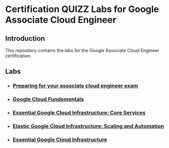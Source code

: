 # Certification QUIZZ Labs for Google Associate Cloud Engineer

## Introduction

This repository contains the labs for the Google Associate Cloud Engineer certification.

## Labs

- ### [Preparing for your associate cloud engineer exam](./Preparing%20for%20Your%20Associate%20Cloud%20Engineer%20Journey/Quizz.md)

- ### [Google Cloud Fundementals](./Google%20Cloud%20Fundamentals%3A%20Core%20Infrastructure/)

- ### [Essential Google Cloud Infrastructure: Core Services](./Essential%20Google%20Cloud%20Infrastructure%3A%20Core%20Services/)

- ### [Elastic Google Cloud Infrastructure: Scaling and Automation](./Elastic%20Google%20Cloud%20Infrastructure%3A%20Scaling%20and%20Automation/)

- ### [Essential Google Cloud Infrastructure](./Essential%20Cloud%20Infrastructure/)